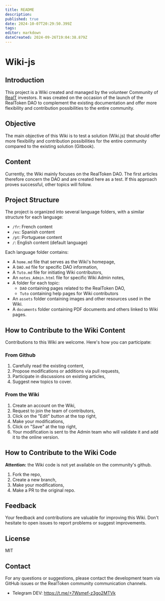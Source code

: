 ```yaml
---
title: README
description: 
published: true
date: 2024-10-07T20:29:50.399Z
tags: 
editor: markdown
dateCreated: 2024-09-26T19:04:38.879Z
---
```


# Wiki-js

## Introduction

This project is a Wiki created and managed by the volunteer Community of [RealT](https://realt.co/) investors. It was created on the occasion of the launch of the RealToken DAO to complement the existing documentation and offer more flexibility and contribution possibilities to the entire community.

## Objective

The main objective of this Wiki is to test a solution (Wiki.js) that should offer more flexibility and contribution possibilities for the entire community compared to the existing solution (Gitbook).

## Content

Currently, the Wiki mainly focuses on the RealToken DAO. The first articles therefore concern the DAO and are created here as a test. If this approach proves successful, other topics will follow.

## Project Structure

The project is organized into several language folders, with a similar structure for each language:

- `/fr`: French content
- `/es`: Spanish content
- `/pt`: Portuguese content
- `/`: English content (default language)

Each language folder contains:

- A `home.md` file that serves as the Wiki's homepage,
- A `DAO.md` file for specific DAO information,
- A `Tuto.md` file for initiating Wiki contributors,
- An `notes_Admin.html` file for specific Wiki Admin notes,
- A folder for each topic:
  - `DAO` containing pages related to the RealToken DAO,
  - `Tuto` containing help pages for Wiki contributors
- An `assets` folder containing images and other resources used in the Wiki.
- A `documents` folder containing PDF documents and others linked to Wiki pages.

## How to Contribute to the Wiki Content

Contributions to this Wiki are welcome. Here's how you can participate:

### From Github

1. Carefully read the existing content,
2. Propose modifications or additions via pull requests,
3. Participate in discussions on existing articles,
4. Suggest new topics to cover.

### From the Wiki

1. Create an account on the Wiki,
2. Request to join the team of contributors,
3. Click on the "Edit" button at the top right,
4. Make your modifications,
5. Click on "Save" at the top right,
6. Your modification is sent to the Admin team who will validate it and add it to the online version.

## How to Contribute to the Wiki Code

**Attention:** the Wiki code is not yet available on the community's github.

1. Fork the repo,
2. Create a new branch,
3. Make your modifications,
4. Make a PR to the original repo.

## Feedback

Your feedback and contributions are valuable for improving this Wiki. Don't hesitate to open issues to report problems or suggest improvements.

## License

MIT

## Contact

For any questions or suggestions, please contact the development team via GitHub issues or the RealToken community communication channels.

- Telegram DEV: https://t.me/+7Wsmef-z3go2MTVk
